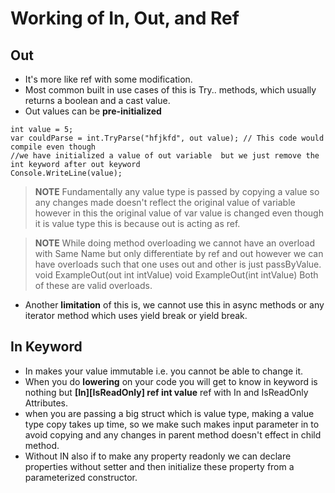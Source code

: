 # Working of In, Out, and Ref 
## Out 
* It's more like ref with some  modification. 
* Most common built in use cases of this is Try.. methods, which usually returns a boolean and a cast value. 
* Out values can be **pre-initialized**
```
int value = 5;
var couldParse = int.TryParse("hfjkfd", out value); // This code would compile even though 
//we have initialized a value of out variable  but we just remove the int keyword after out keyword
Console.WriteLine(value);
```
> **NOTE** Fundamentally any value type is passed by copying a value so any changes made doesn't reflect the original value of variable however in this the original value of var value is changed even though it is value type this is because out is acting as ref. 

> **NOTE** While doing method overloading we cannot have an overload with Same Name but only differentiate by ref and out however we can have overloads such that one uses out and other is just passByValue. 
    void ExampleOut(out int intValue)
    void ExampleOut(int intValue)
Both of these are valid overloads. 

* Another **limitation** of this is, we cannot use this in async methods or any iterator method which uses yield break or yield break. 

## In Keyword
* In makes your value immutable i.e. you cannot be able to change it. 
* When you do **lowering** on your code you will get to know in keyword is nothing but **[In][IsReadOnly] ref int value** ref with In and IsReadOnly Attributes. 
* when you are passing a big struct which is value type, making a value type copy takes up time, so we make such makes input parameter in to avoid copying and any changes in parent method doesn't effect in child method. 
* Without IN also if to make any property readonly we can declare properties without setter and then initialize these property from a parameterized constructor. 